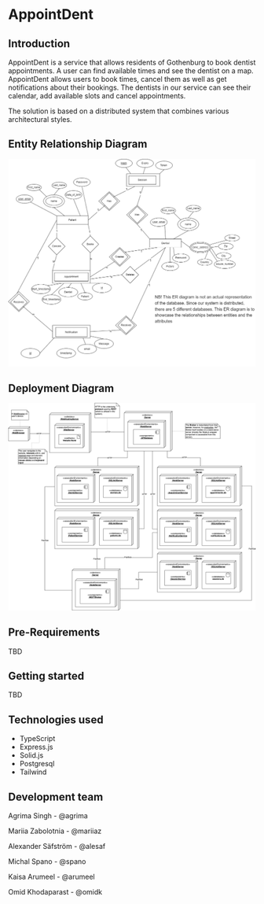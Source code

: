 # AppointDent

## Introduction

AppointDent is a service that allows residents of Gothenburg to book dentist appointments. A user can find available times and see the dentist on a map. AppointDent allows users to book times, cancel them as well as get notifications about their bookings. The dentists in our service can see their calendar, add available slots and cancel appointments.

The solution is based on a distributed system that combines various architectural styles. 

## Entity Relationship Diagram

![ER Diagram](./docs/diagrams/ERdiagram.png)

## Deployment Diagram

![DeploymentDiagram](./docs/diagrams/DeploymentDiagram.png)

## Pre-Requirements

TBD

## Getting started

TBD

## Technologies used

- TypeScript
- Express.js
- Solid.js
- Postgresql
- Tailwind

## Development team

Agrima Singh - @agrima 

Mariia Zabolotnia - @mariiaz

Alexander Säfström - @alesaf

Michal Spano - @spano

Kaisa Arumeel - @arumeel

Omid Khodaparast - @omidk

